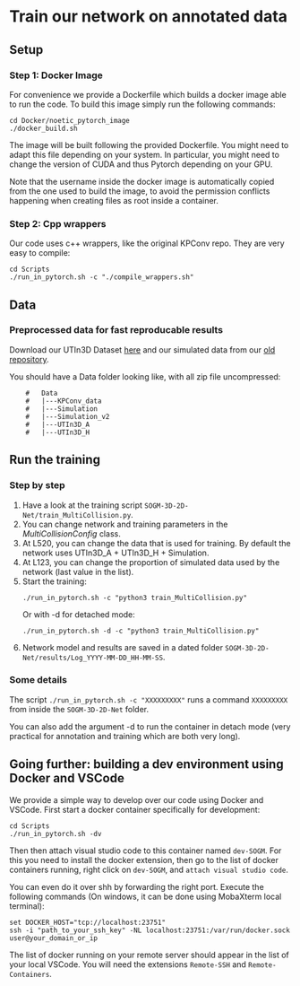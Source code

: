 
# Train our network on annotated data

## Setup 

### Step 1: Docker Image

For convenience we provide a Dockerfile which builds a docker image able to run the code. To build this image simply run the following commands:

```
cd Docker/noetic_pytorch_image
./docker_build.sh
```

The image will be built following the provided Dockerfile. You might need to adapt this file depending on your system. In particular, you might need to change the version of CUDA and thus Pytorch depending on your GPU.

Note that the username inside the docker image is automatically copied from the one used to build the image, to avoid the permission conflicts happening when creating files as root inside a container.


### Step 2: Cpp wrappers 

Our code uses c++ wrappers, like the original KPConv repo. They are very easy to compile:

```
cd Scripts
./run_in_pytorch.sh -c "./compile_wrappers.sh"
```

## Data

### Preprocessed data for fast reproducable results

Download our UTIn3D Dataset [here](https://github.com/utiasASRL/UTIn3D) and our simulated data from our [old repository](https://github.com/utiasASRL/Deep-Collison-Checker).

You should have a Data folder looking like, with all zip file uncompressed:

```
    #   Data
    #   |---KPConv_data
    #   |---Simulation
    #   |---Simulation_v2
    #   |---UTIn3D_A
    #   |---UTIn3D_H
```

## Run the training

### Step by step

1) Have a look at the training script `SOGM-3D-2D-Net/train_MultiCollision.py`.
2) You can change network and training parameters in the *MultiCollisionConfig* class.
3) At L520, you can change the data that is used for training. By default the network uses UTIn3D_A + UTIn3D_H + Simulation.
4) At L123, you can change the proportion of simulated data used by the network (last value in the list).
5) Start the training:
   ```
   ./run_in_pytorch.sh -c "python3 train_MultiCollision.py"
   ```
   Or with -d for detached mode:
   ```
   ./run_in_pytorch.sh -d -c "python3 train_MultiCollision.py"
   ```
6) Network model and results are saved in a dated folder `SOGM-3D-2D-Net/results/Log_YYYY-MM-DD_HH-MM-SS`.

### Some details

The script `./run_in_pytorch.sh -c "XXXXXXXXX"` runs a command `XXXXXXXXX` from inside the `SOGM-3D-2D-Net` folder.

You can also add the argument -d to run the container in detach mode (very practical for annotation and training which are both very long).


## Going further: building a dev environment using Docker and VSCode

We provide a simple way to develop over our code using Docker and VSCode. First start a docker container specifically for development:

```
cd Scripts
./run_in_pytorch.sh -dv
```

Then then attach visual studio code to this container named `dev-SOGM`. For this you need to install the docker extension, then go to the list of docker containers running, right click on `dev-SOGM`, and `attach visual studio code`.

You can even do it over shh by forwarding the right port. Execute the following commands (On windows, it can be done using MobaXterm local terminal):

```
set DOCKER_HOST="tcp://localhost:23751"
ssh -i "path_to_your_ssh_key" -NL localhost:23751:/var/run/docker.sock  user@your_domain_or_ip
```

The list of docker running on your remote server should appear in the list of your local VSCode. You will need the extensions `Remote-SSH` and `Remote-Containers`.


